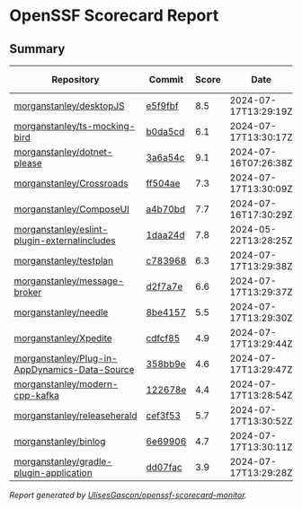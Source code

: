 # OpenSSF Scorecard Report

## Summary

| Repository | Commit | Score | Date | Score Delta | Report | StepSecurity |
| -- | -- | -- | -- | -- | -- | -- |
| [morganstanley/desktopJS](https://github.com/morganstanley/desktopJS) | [e5f9fbf](https://github.com/morganstanley/desktopJS/commit/e5f9fbf58dcf9e0908e9855e58c8bf55ea33e3f5) | 8.5 | 2024-07-17T13:29:19Z | 0 / [Details](https://kooltheba.github.io/openssf-scorecard-api-visualizer/#/projects/github.com/morganstanley/desktopJS/compare/dd2e6987cf874b002396a7dabe95028c5c503dd4/e5f9fbf58dcf9e0908e9855e58c8bf55ea33e3f5) | [View](https://kooltheba.github.io/openssf-scorecard-api-visualizer/#/projects/github.com/morganstanley/desktopJS/commit/e5f9fbf58dcf9e0908e9855e58c8bf55ea33e3f5) | [Fix it](https://app.stepsecurity.io/securerepo?repo=morganstanley/desktopJS) |
| [morganstanley/ts-mocking-bird](https://github.com/morganstanley/ts-mocking-bird) | [b0da5cd](https://github.com/morganstanley/ts-mocking-bird/commit/b0da5cdb8e2a473d2d910f103440a43430e465ca) | 6.1 | 2024-07-17T13:30:17Z | 0 / [Details](https://kooltheba.github.io/openssf-scorecard-api-visualizer/#/projects/github.com/morganstanley/ts-mocking-bird/compare/b0da5cdb8e2a473d2d910f103440a43430e465ca/b0da5cdb8e2a473d2d910f103440a43430e465ca) | [View](https://kooltheba.github.io/openssf-scorecard-api-visualizer/#/projects/github.com/morganstanley/ts-mocking-bird/commit/b0da5cdb8e2a473d2d910f103440a43430e465ca) | [Fix it](https://app.stepsecurity.io/securerepo?repo=morganstanley/ts-mocking-bird) |
| [morganstanley/dotnet-please](https://github.com/morganstanley/dotnet-please) | [3a6a54c](https://github.com/morganstanley/dotnet-please/commit/3a6a54c5f2791318eb33042154901c935ed80d93) | 9.1 | 2024-07-16T07:26:38Z | 0 / [Details](https://kooltheba.github.io/openssf-scorecard-api-visualizer/#/projects/github.com/morganstanley/dotnet-please/compare/9071ab5e05b448edb486944e4e00a58531e3ae4d/3a6a54c5f2791318eb33042154901c935ed80d93) | [View](https://kooltheba.github.io/openssf-scorecard-api-visualizer/#/projects/github.com/morganstanley/dotnet-please/commit/3a6a54c5f2791318eb33042154901c935ed80d93) | [Fix it](https://app.stepsecurity.io/securerepo?repo=morganstanley/dotnet-please) |
| [morganstanley/Crossroads](https://github.com/morganstanley/Crossroads) | [ff504ae](https://github.com/morganstanley/Crossroads/commit/ff504ae5dc3cefe434ca561428a020ca10afe48e) | 7.3 | 2024-07-17T13:30:09Z | 0 / [Details](https://kooltheba.github.io/openssf-scorecard-api-visualizer/#/projects/github.com/morganstanley/Crossroads/compare/7b7d11397db23e67b55782cf60812e0f4c7507c8/ff504ae5dc3cefe434ca561428a020ca10afe48e) | [View](https://kooltheba.github.io/openssf-scorecard-api-visualizer/#/projects/github.com/morganstanley/Crossroads/commit/ff504ae5dc3cefe434ca561428a020ca10afe48e) | [Fix it](https://app.stepsecurity.io/securerepo?repo=morganstanley/Crossroads) |
| [morganstanley/ComposeUI](https://github.com/morganstanley/ComposeUI) | [a4b70bd](https://github.com/morganstanley/ComposeUI/commit/a4b70bd51648dafab034ada9a0508762b34c197a) | 7.7 | 2024-07-16T17:30:29Z | 0 / [Details](https://kooltheba.github.io/openssf-scorecard-api-visualizer/#/projects/github.com/morganstanley/ComposeUI/compare/ddecc55ae9af2dcf273ab01da201e16a20fd6d1e/a4b70bd51648dafab034ada9a0508762b34c197a) | [View](https://kooltheba.github.io/openssf-scorecard-api-visualizer/#/projects/github.com/morganstanley/ComposeUI/commit/a4b70bd51648dafab034ada9a0508762b34c197a) | [Fix it](https://app.stepsecurity.io/securerepo?repo=morganstanley/ComposeUI) |
| [morganstanley/eslint-plugin-externalincludes](https://github.com/morganstanley/eslint-plugin-externalincludes) | [1daa24d](https://github.com/morganstanley/eslint-plugin-externalincludes/commit/1daa24d376075c08ff6c76142724cfc523026dfc) | 7.8 | 2024-05-22T13:28:25Z | 0 / [Details](https://kooltheba.github.io/openssf-scorecard-api-visualizer/#/projects/github.com/morganstanley/eslint-plugin-externalincludes/compare/1daa24d376075c08ff6c76142724cfc523026dfc/1daa24d376075c08ff6c76142724cfc523026dfc) | [View](https://kooltheba.github.io/openssf-scorecard-api-visualizer/#/projects/github.com/morganstanley/eslint-plugin-externalincludes/commit/1daa24d376075c08ff6c76142724cfc523026dfc) | [Fix it](https://app.stepsecurity.io/securerepo?repo=morganstanley/eslint-plugin-externalincludes) |
| [morganstanley/testplan](https://github.com/morganstanley/testplan) | [c783968](https://github.com/morganstanley/testplan/commit/c7839685800492725d4a8524e7fef0cd2e5cc517) | 6.3 | 2024-07-17T13:29:38Z | 0 / [Details](https://kooltheba.github.io/openssf-scorecard-api-visualizer/#/projects/github.com/morganstanley/testplan/compare/5a1e45e1b16810feab863b3918d6c12be508da96/c7839685800492725d4a8524e7fef0cd2e5cc517) | [View](https://kooltheba.github.io/openssf-scorecard-api-visualizer/#/projects/github.com/morganstanley/testplan/commit/c7839685800492725d4a8524e7fef0cd2e5cc517) | [Fix it](https://app.stepsecurity.io/securerepo?repo=morganstanley/testplan) |
| [morganstanley/message-broker](https://github.com/morganstanley/message-broker) | [d2f7a7e](https://github.com/morganstanley/message-broker/commit/d2f7a7e3c5fbe01c5ae237174ef91477f10d118d) | 6.6 | 2024-07-17T13:29:37Z | 0 / [Details](https://kooltheba.github.io/openssf-scorecard-api-visualizer/#/projects/github.com/morganstanley/message-broker/compare/f57e10a2f38ec70f1c5b54791c97e472b38f79a3/d2f7a7e3c5fbe01c5ae237174ef91477f10d118d) | [View](https://kooltheba.github.io/openssf-scorecard-api-visualizer/#/projects/github.com/morganstanley/message-broker/commit/d2f7a7e3c5fbe01c5ae237174ef91477f10d118d) | [Fix it](https://app.stepsecurity.io/securerepo?repo=morganstanley/message-broker) |
| [morganstanley/needle](https://github.com/morganstanley/needle) | [8be4157](https://github.com/morganstanley/needle/commit/8be415743c390ade27ad92cde18f17cbc486701d) | 5.5 | 2024-07-17T13:29:30Z | 0 / [Details](https://kooltheba.github.io/openssf-scorecard-api-visualizer/#/projects/github.com/morganstanley/needle/compare/8be415743c390ade27ad92cde18f17cbc486701d/8be415743c390ade27ad92cde18f17cbc486701d) | [View](https://kooltheba.github.io/openssf-scorecard-api-visualizer/#/projects/github.com/morganstanley/needle/commit/8be415743c390ade27ad92cde18f17cbc486701d) | [Fix it](https://app.stepsecurity.io/securerepo?repo=morganstanley/needle) |
| [morganstanley/Xpedite](https://github.com/morganstanley/Xpedite) | [cdfcf85](https://github.com/morganstanley/Xpedite/commit/cdfcf85b8c5099d2f7a6f59b47536732a45ac00b) | 4.9 | 2024-07-17T13:29:44Z | 0 / [Details](https://kooltheba.github.io/openssf-scorecard-api-visualizer/#/projects/github.com/morganstanley/Xpedite/compare/306e8801884d0838d8cd77ed3bd4991da71b7c85/cdfcf85b8c5099d2f7a6f59b47536732a45ac00b) | [View](https://kooltheba.github.io/openssf-scorecard-api-visualizer/#/projects/github.com/morganstanley/Xpedite/commit/cdfcf85b8c5099d2f7a6f59b47536732a45ac00b) | [Fix it](https://app.stepsecurity.io/securerepo?repo=morganstanley/Xpedite) |
| [morganstanley/Plug-in-AppDynamics-Data-Source](https://github.com/morganstanley/Plug-in-AppDynamics-Data-Source) | [358bb9e](https://github.com/morganstanley/Plug-in-AppDynamics-Data-Source/commit/358bb9ebe57ece961be43b43130789f15a48d5fe) | 4.6 | 2024-07-17T13:29:47Z | 0 / [Details](https://kooltheba.github.io/openssf-scorecard-api-visualizer/#/projects/github.com/morganstanley/Plug-in-AppDynamics-Data-Source/compare/358bb9ebe57ece961be43b43130789f15a48d5fe/358bb9ebe57ece961be43b43130789f15a48d5fe) | [View](https://kooltheba.github.io/openssf-scorecard-api-visualizer/#/projects/github.com/morganstanley/Plug-in-AppDynamics-Data-Source/commit/358bb9ebe57ece961be43b43130789f15a48d5fe) | [Fix it](https://app.stepsecurity.io/securerepo?repo=morganstanley/Plug-in-AppDynamics-Data-Source) |
| [morganstanley/modern-cpp-kafka](https://github.com/morganstanley/modern-cpp-kafka) | [122678e](https://github.com/morganstanley/modern-cpp-kafka/commit/122678e881de94721458fd948f38e65366b68689) | 4.4 | 2024-07-17T13:28:54Z | 0 / [Details](https://kooltheba.github.io/openssf-scorecard-api-visualizer/#/projects/github.com/morganstanley/modern-cpp-kafka/compare/122678e881de94721458fd948f38e65366b68689/122678e881de94721458fd948f38e65366b68689) | [View](https://kooltheba.github.io/openssf-scorecard-api-visualizer/#/projects/github.com/morganstanley/modern-cpp-kafka/commit/122678e881de94721458fd948f38e65366b68689) | [Fix it](https://app.stepsecurity.io/securerepo?repo=morganstanley/modern-cpp-kafka) |
| [morganstanley/releaseherald](https://github.com/morganstanley/releaseherald) | [cef3f53](https://github.com/morganstanley/releaseherald/commit/cef3f533b03f551ff0b68c7f9856f21008146d5d) | 5.7 | 2024-07-17T13:30:52Z | 0 / [Details](https://kooltheba.github.io/openssf-scorecard-api-visualizer/#/projects/github.com/morganstanley/releaseherald/compare/cef3f533b03f551ff0b68c7f9856f21008146d5d/cef3f533b03f551ff0b68c7f9856f21008146d5d) | [View](https://kooltheba.github.io/openssf-scorecard-api-visualizer/#/projects/github.com/morganstanley/releaseherald/commit/cef3f533b03f551ff0b68c7f9856f21008146d5d) | [Fix it](https://app.stepsecurity.io/securerepo?repo=morganstanley/releaseherald) |
| [morganstanley/binlog](https://github.com/morganstanley/binlog) | [6e69906](https://github.com/morganstanley/binlog/commit/6e699068aeacd46e1de48121abdb398ae2256652) | 4.7 | 2024-07-17T13:30:11Z | 0 / [Details](https://kooltheba.github.io/openssf-scorecard-api-visualizer/#/projects/github.com/morganstanley/binlog/compare/6e699068aeacd46e1de48121abdb398ae2256652/6e699068aeacd46e1de48121abdb398ae2256652) | [View](https://kooltheba.github.io/openssf-scorecard-api-visualizer/#/projects/github.com/morganstanley/binlog/commit/6e699068aeacd46e1de48121abdb398ae2256652) | [Fix it](https://app.stepsecurity.io/securerepo?repo=morganstanley/binlog) |
| [morganstanley/gradle-plugin-application](https://github.com/morganstanley/gradle-plugin-application) | [dd07fac](https://github.com/morganstanley/gradle-plugin-application/commit/dd07fac568c260bf17ad7ad0ac7bd9f1263e4ac1) | 3.9 | 2024-07-17T13:29:28Z | 0.1 / [Details](https://kooltheba.github.io/openssf-scorecard-api-visualizer/#/projects/github.com/morganstanley/gradle-plugin-application/compare/dd07fac568c260bf17ad7ad0ac7bd9f1263e4ac1/dd07fac568c260bf17ad7ad0ac7bd9f1263e4ac1) | [View](https://kooltheba.github.io/openssf-scorecard-api-visualizer/#/projects/github.com/morganstanley/gradle-plugin-application/commit/dd07fac568c260bf17ad7ad0ac7bd9f1263e4ac1) | [Fix it](https://app.stepsecurity.io/securerepo?repo=morganstanley/gradle-plugin-application) |

_Report generated by [UlisesGascon/openssf-scorecard-monitor](https://github.com/UlisesGascon/openssf-scorecard-monitor)._